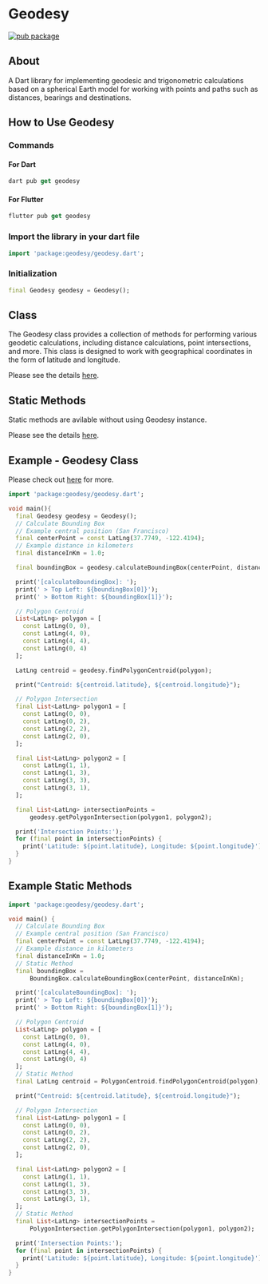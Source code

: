 # Geodesy

[![pub package](https://img.shields.io/pub/v/geodesy.svg)](https://pub.dartlang.org/packages/geodesy)

## About

A Dart library for implementing geodesic and trigonometric calculations based on a spherical Earth model for working with points and paths such as distances, bearings and destinations.

## How to Use Geodesy

### Commands

#### For Dart

```dart
dart pub get geodesy
```

#### For Flutter

```dart
flutter pub get geodesy
```

### Import the library in your dart file

```dart
import 'package:geodesy/geodesy.dart';
```

### Initialization

```dart
final Geodesy geodesy = Geodesy();
```

## Class

The Geodesy class provides a collection of methods for performing various geodetic calculations, including distance calculations, point intersections, and more. This class is designed to work with geographical coordinates in the form of latitude and longitude.

Please see the details [here](docs/CLASS.md).

## Static Methods

Static methods are avilable without using Geodesy instance.

Please see the details  [here](docs/METHODS.md).

## Example - Geodesy Class

Please check out [here](example/main.dart) for more.

```dart
import 'package:geodesy/geodesy.dart';

void main(){
  final Geodesy geodesy = Geodesy();
  // Calculate Bounding Box
  // Example central position (San Francisco)
  final centerPoint = const LatLng(37.7749, -122.4194);
  // Example distance in kilometers
  final distanceInKm = 1.0;

  final boundingBox = geodesy.calculateBoundingBox(centerPoint, distanceInKm);

  print('[calculateBoundingBox]: ');
  print(' > Top Left: ${boundingBox[0]}');
  print(' > Bottom Right: ${boundingBox[1]}');

  // Polygon Centroid
  List<LatLng> polygon = [
    const LatLng(0, 0),
    const LatLng(4, 0),
    const LatLng(4, 4),
    const LatLng(0, 4)
  ];

  LatLng centroid = geodesy.findPolygonCentroid(polygon);

  print("Centroid: ${centroid.latitude}, ${centroid.longitude}");

  // Polygon Intersection
  final List<LatLng> polygon1 = [
    const LatLng(0, 0),
    const LatLng(0, 2),
    const LatLng(2, 2),
    const LatLng(2, 0),
  ];

  final List<LatLng> polygon2 = [
    const LatLng(1, 1),
    const LatLng(1, 3),
    const LatLng(3, 3),
    const LatLng(3, 1),
  ];

  final List<LatLng> intersectionPoints =
      geodesy.getPolygonIntersection(polygon1, polygon2);

  print('Intersection Points:');
  for (final point in intersectionPoints) {
    print('Latitude: ${point.latitude}, Longitude: ${point.longitude}');
  }
}
```

## Example Static Methods

```dart
import 'package:geodesy/geodesy.dart';

void main() {
  // Calculate Bounding Box
  // Example central position (San Francisco)
  final centerPoint = const LatLng(37.7749, -122.4194);
  // Example distance in kilometers
  final distanceInKm = 1.0;
  // Static Method
  final boundingBox =
      BoundingBox.calculateBoundingBox(centerPoint, distanceInKm);

  print('[calculateBoundingBox]: ');
  print(' > Top Left: ${boundingBox[0]}');
  print(' > Bottom Right: ${boundingBox[1]}');

  // Polygon Centroid
  List<LatLng> polygon = [
    const LatLng(0, 0),
    const LatLng(4, 0),
    const LatLng(4, 4),
    const LatLng(0, 4)
  ];
  // Static Method
  final LatLng centroid = PolygonCentroid.findPolygonCentroid(polygon);

  print("Centroid: ${centroid.latitude}, ${centroid.longitude}");

  // Polygon Intersection
  final List<LatLng> polygon1 = [
    const LatLng(0, 0),
    const LatLng(0, 2),
    const LatLng(2, 2),
    const LatLng(2, 0),
  ];

  final List<LatLng> polygon2 = [
    const LatLng(1, 1),
    const LatLng(1, 3),
    const LatLng(3, 3),
    const LatLng(3, 1),
  ];
  // Static Method
  final List<LatLng> intersectionPoints =
      PolygonIntersection.getPolygonIntersection(polygon1, polygon2);

  print('Intersection Points:');
  for (final point in intersectionPoints) {
    print('Latitude: ${point.latitude}, Longitude: ${point.longitude}');
  }
}
```
